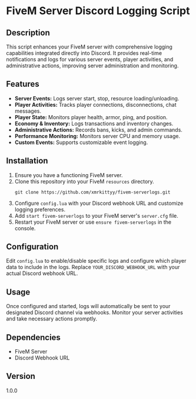 # FiveM Server Discord Logging Script

## Description
This script enhances your FiveM server with comprehensive logging capabilities integrated directly into Discord. It provides real-time notifications and logs for various server events, player activities, and administrative actions, improving server administration and monitoring.

## Features
- **Server Events:** Logs server start, stop, resource loading/unloading.
- **Player Activities:** Tracks player connections, disconnections, chat messages.
- **Player State:** Monitors player health, armor, ping, and position.
- **Economy & Inventory:** Logs transactions and inventory changes.
- **Administrative Actions:** Records bans, kicks, and admin commands.
- **Performance Monitoring:** Monitors server CPU and memory usage.
- **Custom Events:** Supports customizable event logging.

## Installation
1. Ensure you have a functioning FiveM server.
2. Clone this repository into your FiveM `resources` directory.
   ```
   git clone https://github.com/xmrkittyy/fivem-serverlogs.git
   ```
3. Configure `config.lua` with your Discord webhook URL and customize logging preferences.
4. Add `start fivem-serverlogs` to your FiveM server's `server.cfg` file.
5. Restart your FiveM server or use `ensure fivem-serverlogs` in the console.

## Configuration
Edit `config.lua` to enable/disable specific logs and configure which player data to include in the logs. Replace `YOUR_DISCORD_WEBHOOK_URL` with your actual Discord webhook URL.

## Usage
Once configured and started, logs will automatically be sent to your designated Discord channel via webhooks. Monitor your server activities and take necessary actions promptly.

## Dependencies
- FiveM Server
- Discord Webhook URL

## Version
1.0.0
